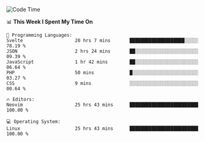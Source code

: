 <!-- [![Top Langs](https://github-readme-stats.vercel.app/api/top-langs/?username=gagahsyuja&theme=dracula&hide_border=true&border_radius=7)](https://github.com/anuraghazra/github-readme-stats) -->

<!--START_SECTION:waka-->
![Code Time](http://img.shields.io/badge/Code%20Time-848%20hrs%2020%20mins-blue)

📊 **This Week I Spent My Time On** 

```text
💬 Programming Languages: 
Svelte                   20 hrs 7 mins       ████████████████████░░░░░   78.19 % 
JSON                     2 hrs 24 mins       ██░░░░░░░░░░░░░░░░░░░░░░░   09.39 % 
JavaScript               1 hr 42 mins        ██░░░░░░░░░░░░░░░░░░░░░░░   06.64 % 
PHP                      50 mins             █░░░░░░░░░░░░░░░░░░░░░░░░   03.27 % 
CSS                      9 mins              ░░░░░░░░░░░░░░░░░░░░░░░░░   00.64 % 

🔥 Editors: 
Neovim                   25 hrs 43 mins      █████████████████████████   100.00 % 

💻 Operating System: 
Linux                    25 hrs 43 mins      █████████████████████████   100.00 % 
```


<!--END_SECTION:waka-->
